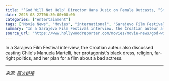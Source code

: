```yaml
---
title: "‘God Will Not Help’ Director Hana Jusic on Female Outcasts, “Small Acts of Rebellion,” Unruly Sheep"
date: 2025-08-22T06:30:00+08:00
categories: ["entertainment"]
tags: ["Movie News", "Movies", "international", "Sarajevo Film Festival"]
summary: "In a Sarajevo Film Festival interview, the Croatian auteur also discussed casting Chile's Manuela Martelli, her protagonist's black dress, religion, far-right politics, and her plan for a film about a"
source_url: "https://www.hollywoodreporter.com/movies/movie-news/god-will-not-help-film-interview-hana-jusic-rebellion-sheep-1236350607/"
---
```


In a Sarajevo Film Festival interview, the Croatian auteur also discussed casting Chile's Manuela Martelli, her protagonist's black dress, religion, far-right politics, and her plan for a film about a bad actress.

---

*来源: [原文链接](https://www.hollywoodreporter.com/movies/movie-news/god-will-not-help-film-interview-hana-jusic-rebellion-sheep-1236350607/)*
